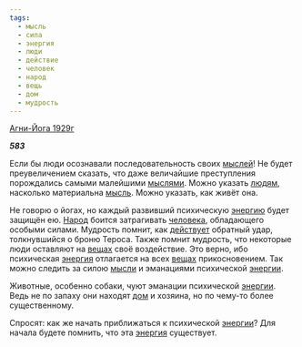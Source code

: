 ```yaml
---
tags:
  - мысль
  - сила
  - энергия
  - люди
  - действие
  - человек
  - народ
  - вещь
  - дом
  - мудрость
---
```

[Агни-Йога 1929г](https://127.0.0.1:4002/agni/1929)

___583___

Если бы люди осознавали последовательность своих [мыслей](../../../tags/#[мысль](../../../tags/#мысль))! Не будет преувеличением сказать, что даже величайшие преступления порождались самыми малейшими [мыслями](../../../tags/#[мысль](../../../tags/#мысль)). Можно указать [людям](../../../tags/#люди), насколько материальна [мысль](../../../tags/#мысль). Можно указать, как живёт она.   

Не говорю о йогах, но каждый развивший психическую [энергию](../../../tags/#[энергия](../../../tags/#энергия)) будет защищён ею. [Народ](../../../tags/#народ) боится затрагивать [человека](../../../tags/#человек), обладающего особыми силами. Мудрость помнит, как [действует](../../../tags/#[действие](../../../tags/#действие)) обратный удар, толкнувшийся о броню Тероса. Также помнит мудрость, что некоторые люди оставляют на [вещах](../../../tags/#вещь) своё воздействие. Это верно, ибо психическая [энергия](../../../tags/#энергия) отлагается на всех [вещах](../../../tags/#вещь) прикосновением. Так можно следить за силою [мысли](../../../tags/#мысль) и эманациями психической [энергии](../../../tags/#энергия).   

Животные, особенно собаки, чуют эманации психической [энергии](../../../tags/#энергия). Ведь не по запаху они находят [дом](../../../tags/#дом) и хозяина, но по чему-то более существенному.   

Спросят: как же начать приближаться к психической [энергии](../../../tags/#энергия)? Для начала будете помнить, что эта [энергия](../../../tags/#энергия) существует.